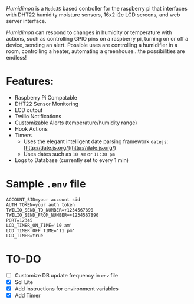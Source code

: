 *Humidimon* is a `NodeJS` based controller for the raspberry pi that interfaces with DHT22 humidity moisture sensors, 16x2 i2c LCD screens, and web server interface.

*Humidimon* can respond to changes in humidity or temperature with actions, such as controlling GPIO pins on a raspberry pi, turning on or off a device, sending an alert. Possible uses are controlling a humidifier in a room, controlling a heater, automating a greenhouse...the possibilities are endless!

# Features:
- Raspberry Pi Compatable
- DHT22 Sensor Monitoring
- LCD output
- Twilio Notifications
- Customizable Alerts (temperature/humidity range)
- Hook Actions
- Timers
  - Uses the elegant intelligent date parsing framework `datejs`:  [http://date.js.org/](http://date.js.org/)
  - Uses dates such as `10 am` or `11:30 pm`
- Logs to Database (currently set to every 1 min)

# Sample `.env` file
```
ACCOUNT_SID=your account sid
AUTH_TOKEN=your auth token
TWILIO_SEND_TO_NUMBER=+1234567890
TWILIO_SEND_FROM_NUMBER=+1234567890
PORT=12345
LCD_TIMER_ON_TIME='10 am'
LCD_TIMER_OFF_TIME='11 pm'
LCD_TIMER=true
```

# TO-DO
- [ ] Customize DB update frequency in `env` file
- [x] Sql Lite
- [x] Add instructions for environment variables
- [x] Add Timer